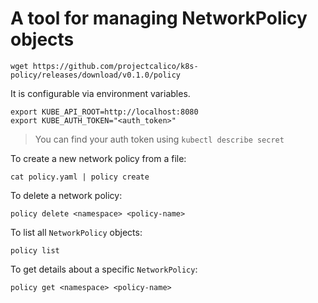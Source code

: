 # A tool for managing NetworkPolicy objects
```
wget https://github.com/projectcalico/k8s-policy/releases/download/v0.1.0/policy
```

It is configurable via environment variables. 
```
export KUBE_API_ROOT=http://localhost:8080
export KUBE_AUTH_TOKEN="<auth_token>"
```
> You can find your auth token using `kubectl describe secret`

To create a new network policy from a file:
```
cat policy.yaml | policy create
```

To delete a network policy:
```
policy delete <namespace> <policy-name>
```

To list all `NetworkPolicy` objects:
```
policy list
```

To get details about a specific `NetworkPolicy`:
```
policy get <namespace> <policy-name>
```
